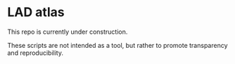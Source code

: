 # LAD atlas

This repo is currently under construction. 

These scripts are not intended as a tool, but rather to promote transparency and reproducibility. 
